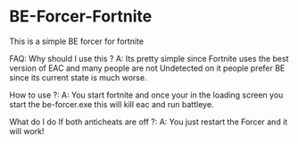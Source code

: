 # BE-Forcer-Fortnite
This is a simple BE forcer for fortnite 

FAQ:
Why should I use this ? 
A: Its pretty simple since Fortnite uses the best version of EAC and many people are not Undetected on it people prefer BE since its current state is much worse. 

How to use ?: 
A: You start fortnite and once your in the loading screen you start the be-forcer.exe this will kill eac and run battleye. 

What do I do If both anticheats are off ?: 
A: You just restart the Forcer and it will work! 




